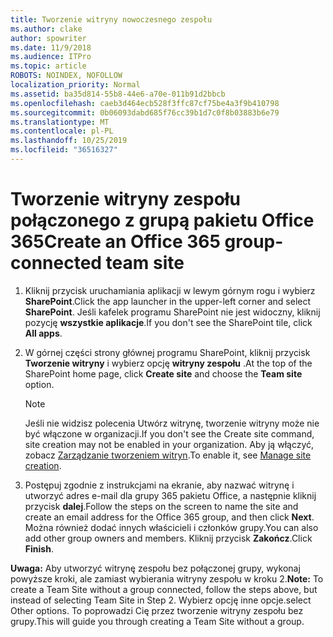 ```yaml
---
title: Tworzenie witryny nowoczesnego zespołu
ms.author: clake
author: spowriter
ms.date: 11/9/2018
ms.audience: ITPro
ms.topic: article
ROBOTS: NOINDEX, NOFOLLOW
localization_priority: Normal
ms.assetid: ba35d814-55b8-44e6-a70e-011b91d2bbcb
ms.openlocfilehash: caeb3d464ecb528f3ffc87cf75be4a3f9b410798
ms.sourcegitcommit: 0b06093dabd685f76cc39b1d7c0f8b03883b6e79
ms.translationtype: MT
ms.contentlocale: pl-PL
ms.lasthandoff: 10/25/2019
ms.locfileid: "36516327"
---
```

# <a name="create-an-office-365-group-connected-team-site"></a><span data-ttu-id="d11b2-102">Tworzenie witryny zespołu połączonego z grupą pakietu Office 365</span><span class="sxs-lookup"><span data-stu-id="d11b2-102">Create an Office 365 group-connected team site</span></span>

1. <span data-ttu-id="d11b2-103">Kliknij przycisk uruchamiania aplikacji w lewym górnym rogu i wybierz **SharePoint**.</span><span class="sxs-lookup"><span data-stu-id="d11b2-103">Click the app launcher in the upper-left corner and select **SharePoint**.</span></span> <span data-ttu-id="d11b2-104">Jeśli kafelek programu SharePoint nie jest widoczny, kliknij pozycję **wszystkie aplikacje**.</span><span class="sxs-lookup"><span data-stu-id="d11b2-104">If you don't see the SharePoint tile, click **All apps**.</span></span>
    
2. <span data-ttu-id="d11b2-105">W górnej części strony głównej programu SharePoint, kliknij przycisk **Tworzenie witryny** i wybierz opcję **witryny zespołu** .</span><span class="sxs-lookup"><span data-stu-id="d11b2-105">At the top of the SharePoint home page, click **Create site** and choose the **Team site** option.</span></span> 
    
    > [!NOTE]
    > <span data-ttu-id="d11b2-106">Jeśli nie widzisz polecenia Utwórz witrynę, tworzenie witryny może nie być włączone w organizacji.</span><span class="sxs-lookup"><span data-stu-id="d11b2-106">If you don't see the Create site command, site creation may not be enabled in your organization.</span></span> <span data-ttu-id="d11b2-107">Aby ją włączyć, zobacz [Zarządzanie tworzeniem witryn](https://go.microsoft.com/fwlink/?linkid=2009644).</span><span class="sxs-lookup"><span data-stu-id="d11b2-107">To enable it, see [Manage site creation](https://go.microsoft.com/fwlink/?linkid=2009644).</span></span> 
  
3. <span data-ttu-id="d11b2-108">Postępuj zgodnie z instrukcjami na ekranie, aby nazwać witrynę i utworzyć adres e-mail dla grupy 365 pakietu Office, a następnie kliknij przycisk **dalej**.</span><span class="sxs-lookup"><span data-stu-id="d11b2-108">Follow the steps on the screen to name the site and create an email address for the Office 365 group, and then click **Next**.</span></span> <span data-ttu-id="d11b2-109">Można również dodać innych właścicieli i członków grupy.</span><span class="sxs-lookup"><span data-stu-id="d11b2-109">You can also add other group owners and members.</span></span> <span data-ttu-id="d11b2-110">Kliknij przycisk **Zakończ**.</span><span class="sxs-lookup"><span data-stu-id="d11b2-110">Click **Finish**.</span></span>
  
 <span data-ttu-id="d11b2-111">**Uwaga:** Aby utworzyć witrynę zespołu bez połączonej grupy, wykonaj powyższe kroki, ale zamiast wybierania witryny zespołu w kroku 2.</span><span class="sxs-lookup"><span data-stu-id="d11b2-111">**Note:** To create a Team Site without a group connected, follow the steps above, but instead of selecting Team Site in Step 2.</span></span> <span data-ttu-id="d11b2-112">Wybierz opcję inne opcje.</span><span class="sxs-lookup"><span data-stu-id="d11b2-112">select Other options.</span></span> <span data-ttu-id="d11b2-113">To poprowadzi Cię przez tworzenie witryny zespołu bez grupy.</span><span class="sxs-lookup"><span data-stu-id="d11b2-113">This will guide you through creating a Team Site without a group.</span></span> 
    


